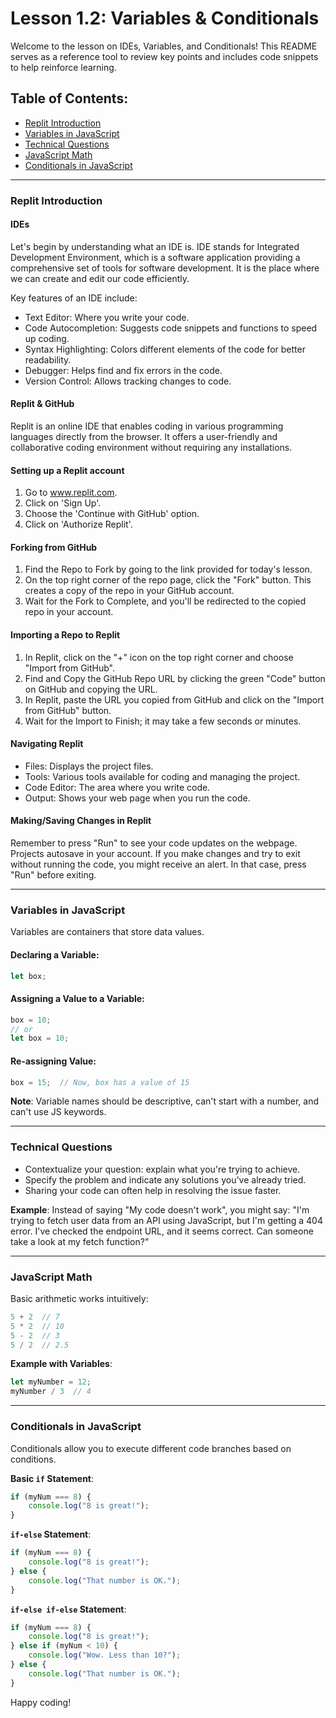# Lesson 1.2: Variables & Conditionals

Welcome to the lesson on IDEs, Variables, and Conditionals! This README serves as a reference tool to review key points and includes code snippets to help reinforce learning.

## Table of Contents:
- [Replit Introduction](#replit-introduction)
- [Variables in JavaScript](#variables-in-javascript)
- [Technical Questions](#technical-questions)
- [JavaScript Math](#javascript-math)
- [Conditionals in JavaScript](#conditionals-in-javascript)


---

### Replit Introduction

#### IDEs

Let's begin by understanding what an IDE is. IDE stands for Integrated Development Environment, which is a software application providing a comprehensive set of tools for software development. It is the place where we can create and edit our code efficiently.

Key features of an IDE include:
- Text Editor: Where you write your code.
- Code Autocompletion: Suggests code snippets and functions to speed up coding.
- Syntax Highlighting: Colors different elements of the code for better readability.
- Debugger: Helps find and fix errors in the code.
- Version Control: Allows tracking changes to code.

#### Replit & GitHub

Replit is an online IDE that enables coding in various programming languages directly from the browser. It offers a user-friendly and collaborative coding environment without requiring any installations.

#### Setting up a Replit account

1. Go to www.replit.com.
2. Click on 'Sign Up'.
3. Choose the 'Continue with GitHub' option.
4. Click on 'Authorize Replit'.

#### Forking from GitHub

1. Find the Repo to Fork by going to the link provided for today's lesson.
2. On the top right corner of the repo page, click the "Fork" button. This creates a copy of the repo in your GitHub account.
3. Wait for the Fork to Complete, and you'll be redirected to the copied repo in your account.

#### Importing a Repo to Replit

1. In Replit, click on the "+" icon on the top right corner and choose "Import from GitHub".
2. Find and Copy the GitHub Repo URL by clicking the green "Code" button on GitHub and copying the URL.
3. In Replit, paste the URL you copied from GitHub and click on the "Import from GitHub" button.
4. Wait for the Import to Finish; it may take a few seconds or minutes.

#### Navigating Replit

- Files: Displays the project files.
- Tools: Various tools available for coding and managing the project.
- Code Editor: The area where you write code.
- Output: Shows your web page when you run the code.

#### Making/Saving Changes in Replit

Remember to press "Run" to see your code updates on the webpage. Projects autosave in your account. If you make changes and try to exit without running the code, you might receive an alert. In that case, press "Run" before exiting.

---

### Variables in JavaScript

Variables are containers that store data values.

#### Declaring a Variable:
```javascript
let box;
```

#### Assigning a Value to a Variable:
```javascript
box = 10;
// or
let box = 10;
```

#### Re-assigning Value:
```javascript
box = 15;  // Now, box has a value of 15
```

**Note**: Variable names should be descriptive, can't start with a number, and can't use JS keywords.

---

### Technical Questions

- Contextualize your question: explain what you're trying to achieve.
- Specify the problem and indicate any solutions you've already tried.
- Sharing your code can often help in resolving the issue faster.

**Example**: Instead of saying "My code doesn't work", you might say:
"I'm trying to fetch user data from an API using JavaScript, but I'm getting a 404 error. I've checked the endpoint URL, and it seems correct. Can someone take a look at my fetch function?"

---

### JavaScript Math

Basic arithmetic works intuitively:

```javascript
5 + 2  // 7
5 * 2  // 10
5 - 2  // 3
5 / 2  // 2.5
```

**Example with Variables**:
```javascript
let myNumber = 12;
myNumber / 3  // 4
```

---

### Conditionals in JavaScript

Conditionals allow you to execute different code branches based on conditions.

**Basic `if` Statement**:
```javascript
if (myNum === 8) {
    console.log("8 is great!");
}
```

**`if-else` Statement**:
```javascript
if (myNum === 8) {
    console.log("8 is great!");
} else {
    console.log("That number is OK.");
}
```

**`if-else if-else` Statement**:
```javascript
if (myNum === 8) {
    console.log("8 is great!");
} else if (myNum < 10) {
    console.log("Wow. Less than 10?");
} else {
    console.log("That number is OK.");
}
```


Happy coding!
